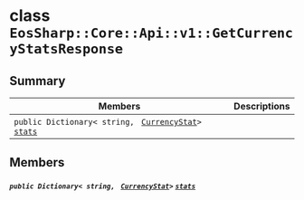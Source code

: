 # class `EosSharp::Core::Api::v1::GetCurrencyStatsResponse` 

## Summary

 Members                                | Descriptions                                
----------------------------------------|---------------------------------------------
`public Dictionary< string, ` [`CurrencyStat`](EosSharp--Core--Api--v1--CurrencyStat.md)` > ` [`stats`](#class_eos_sharp_1_1_core_1_1_api_1_1v1_1_1_get_currency_stats_response_1a92b2545d01fc1dd93938ffb5cb9f4375) | 

## Members

##### `public Dictionary< string, ` [`CurrencyStat`](EosSharp--Core--Api--v1--CurrencyStat.md)` > ` [`stats`](#class_eos_sharp_1_1_core_1_1_api_1_1v1_1_1_get_currency_stats_response_1a92b2545d01fc1dd93938ffb5cb9f4375) 

